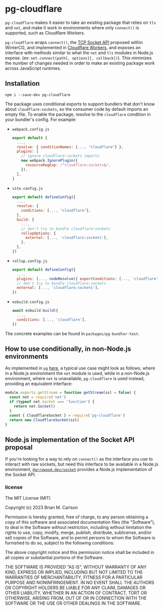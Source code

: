 # pg-cloudflare

`pg-cloudflare` makes it easier to take an existing package that relies on `tls` and `net`, and make it work in environments where only `connect()` is supported, such as Cloudflare Workers.

`pg-cloudflare` wraps `connect()`, the [TCP Socket API](https://github.com/wintercg/proposal-sockets-api) proposed within WinterCG, and implemented in [Cloudflare Workers](https://developers.cloudflare.com/workers/runtime-apis/tcp-sockets/), and exposes an interface with methods similar to what the `net` and `tls` modules in Node.js expose. (ex: `net.connect(path[, options][, callback])`). This minimizes the number of changes needed in order to make an existing package work across JavaScript runtimes.

## Installation

```
npm i --save-dev pg-cloudflare
```

The package uses conditional exports to support bundlers that don't know about
`cloudflare:sockets`, so the consumer code by default imports an empty file. To
enable the package, resolve to the `cloudflare` condition in your bundler's
config. For example:

- `webpack.config.js`
  ```js
  export default {
    ...,
    resolve: { conditionNames: [..., "cloudflare"] },
    plugins: [
      // ignore cloudflare:sockets imports
      new webpack.IgnorePlugin({
        resourceRegExp: /^cloudflare:sockets$/,
      }),
    ],
  }
  ```
- `vite.config.js`
  ```js
  export default defineConfig({
    ...,
    resolve: {
      conditions: [..., "cloudflare"],
    },
    build: {
      ...,
      // don't try to bundle cloudflare:sockets
      rollupOptions: {
        external: [..., 'cloudflare:sockets'],
      },
    },
  })
  ```
- `rollup.config.js`
  ```js
  export default defineConfig({
    ...,
    plugins: [..., nodeResolve({ exportConditions: [..., 'cloudflare'] })],
    // don't try to bundle cloudflare:sockets
    external: [..., 'cloudflare:sockets'],
  })
  ```
- `esbuild.config.js`
  ```js
  await esbuild.build({
    ...,
    conditions: [..., 'cloudflare'],
  })
  ```

The concrete examples can be found in `packages/pg-bundler-test`.

## How to use conditionally, in non-Node.js environments

As implemented in `pg` [here](https://github.com/brianc/node-postgres/commit/07553428e9c0eacf761a5d4541a3300ff7859578#diff-34588ad868ebcb232660aba7ee6a99d1e02f4bc93f73497d2688c3f074e60533R5-R13), a typical use case might look as follows, where in a Node.js environment the `net` module is used, while in a non-Node.js environment, where `net` is unavailable, `pg-cloudflare` is used instead, providing an equivalent interface:

```js
module.exports.getStream = function getStream(ssl = false) {
  const net = require('net')
  if (typeof net.Socket === 'function') {
    return net.Socket()
  }
  const { CloudflareSocket } = require('pg-cloudflare')
  return new CloudflareSocket(ssl)
}
```

## Node.js implementation of the Socket API proposal

If you're looking for a way to rely on `connect()` as the interface you use to interact with raw sockets, but need this interface to be available in a Node.js environment, [`@arrowood.dev/socket`](https://github.com/Ethan-Arrowood/socket) provides a Node.js implementation of the Socket API.

### license

The MIT License (MIT)

Copyright (c) 2023 Brian M. Carlson

Permission is hereby granted, free of charge, to any person obtaining a copy
of this software and associated documentation files (the "Software"), to deal
in the Software without restriction, including without limitation the rights
to use, copy, modify, merge, publish, distribute, sublicense, and/or sell
copies of the Software, and to permit persons to whom the Software is
furnished to do so, subject to the following conditions:

The above copyright notice and this permission notice shall be included in
all copies or substantial portions of the Software.

THE SOFTWARE IS PROVIDED "AS IS", WITHOUT WARRANTY OF ANY KIND, EXPRESS OR
IMPLIED, INCLUDING BUT NOT LIMITED TO THE WARRANTIES OF MERCHANTABILITY,
FITNESS FOR A PARTICULAR PURPOSE AND NONINFRINGEMENT. IN NO EVENT SHALL THE
AUTHORS OR COPYRIGHT HOLDERS BE LIABLE FOR ANY CLAIM, DAMAGES OR OTHER
LIABILITY, WHETHER IN AN ACTION OF CONTRACT, TORT OR OTHERWISE, ARISING FROM,
OUT OF OR IN CONNECTION WITH THE SOFTWARE OR THE USE OR OTHER DEALINGS IN
THE SOFTWARE.
